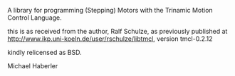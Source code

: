 A library for programming (Stepping) Motors with the 
Trinamic Motion Control Language.



this is as received from the author, Ralf Schulze, as previously published at http://www.ikp.uni-koeln.de/user/rschulze/libtmcl, version tmcl-0.2.12

kindly relicensed as BSD.

Michael Haberler

